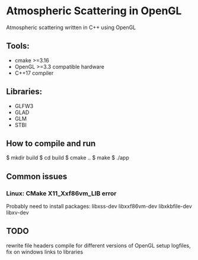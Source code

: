 # Atmospheric Scattering in OpenGL
Atmospheric scattering written in C++ using OpenGL

## Tools:
* cmake >=3.16
* OpenGL >=3.3 compatible hardware
* C++17 compiler

## Libraries:
* GLFW3
* GLAD
* GLM
* STBI


## How to compile and run

$ mkdir build
$ cd build
$ cmake ..
$ make
$ ./app


## Common issues

### Linux: CMake X11_Xxf86vm_LIB error
Probably need to install packages:
    libxss-dev libxxf86vm-dev libxkbfile-dev libxv-dev


## TODO
rewrite file headers
compile for different versions of OpenGL
setup logfiles, fix on windows
links to libraries
